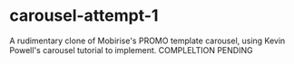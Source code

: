 # carousel-attempt-1
A rudimentary clone of Mobirise's PROMO template carousel, using Kevin Powell's carousel tutorial to implement. COMPLELTION PENDING
